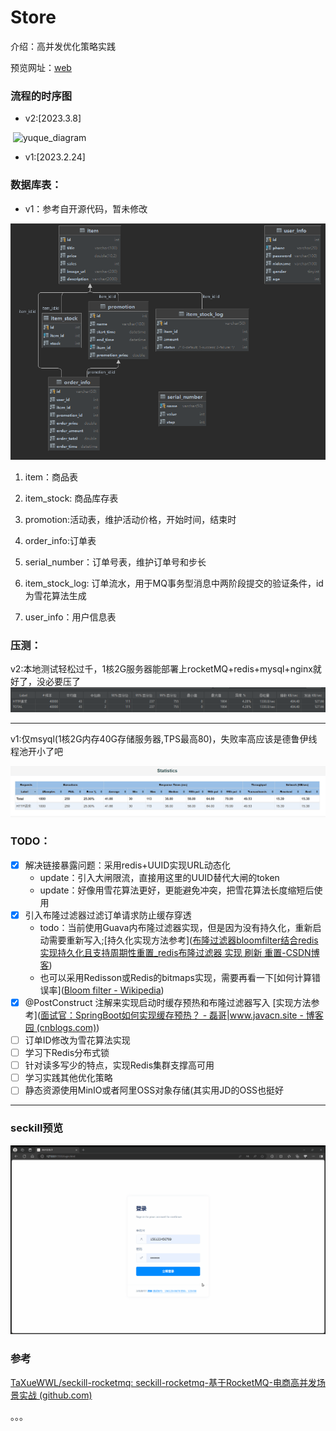 # Store

介绍：高并发优化策略实践

预览网址：[web](123.56.181.x)

### 流程的时序图

+ v2:[2023.3.8]

​	![yuque_diagram](C:\Users\wenxun\Desktop\code\store\img\yuque_diagram.png)

+ v1:[2023.2.24]

  

### 数据库表：

+ v1：参考自开源代码，暂未修改

![image-20240328144625125](./img/image-20240328144625125.png)

1. item：商品表

2. item_stock: 商品库存表

3. promotion:活动表，维护活动价格，开始时间，结束时

4. order_info:订单表

5. serial_number：订单号表，维护订单号和步长

6. item_stock_log: 订单流水，用于MQ事务型消息中两阶段提交的验证条件，id为雪花算法生成

7. user_info：用户信息表

### 压测：

v2:本地测试轻松过千，1核2G服务器能部署上rocketMQ+redis+mysql+nginx就好了，没必要压了![image-20240329162302149](./img/image-20240329162302149.png)

------

v1:仅msyql(1核2G内存40G存储服务器,TPS最高80)，失败率高应该是德鲁伊线程池开小了吧

![image-20240329201806244](./img/image-20240329201806244.png)

### TODO：

- [x] 解决链接暴露问题：采用redis+UUID实现URL动态化
  + update：引入大闸限流，直接用这里的UUID替代大闸的token
  + update：好像用雪花算法更好，更能避免冲突，把雪花算法长度缩短后使用
- [x] 引入布隆过滤器过滤订单请求防止缓存穿透
  + todo：当前使用Guava内布隆过滤器实现，但是因为没有持久化，重新启动需要重新写入;[持久化实现方法参考]([布隆过滤器bloomfilter结合redis实现持久化且支持周期性重置_redis布隆过滤器 实现 刷新 重置-CSDN博客](https://blog.csdn.net/qq_38294335/article/details/108080455))
  + 也可以采用Redisson或Redis的bitmaps实现，需要再看一下[如何计算错误率]([Bloom filter - Wikipedia](https://en.wikipedia.org/wiki/Bloom_filter))
- [x] @PostConstruct 注解来实现启动时缓存预热和布隆过滤器写入 [实现方法参考]([面试官：SpringBoot如何实现缓存预热？ - 磊哥|www.javacn.site - 博客园 (cnblogs.com)](https://www.cnblogs.com/vipstone/p/17974747))
- [ ] 订单ID修改为雪花算法实现
- [ ] 学习下Redis分布式锁
- [ ] 针对读多写少的特点，实现Redis集群支撑高可用
- [ ] 学习实践其他优化策略
- [ ] 静态资源使用MinIO或者阿里OSS对象存储(其实用JD的OSS也挺好

------

### seckill预览

![test2](./img/test2.gif)



### 参考

[TaXueWWL/seckill-rocketmq: seckill-rocketmq-基于RocketMQ-电商高并发场景实战 (github.com)](https://github.com/TaXueWWL/seckill-rocketmq)

。。。

